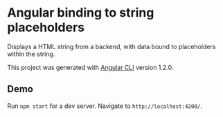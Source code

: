 # Angular binding to string placeholders

Displays a HTML string from a backend, with data bound to placeholders within the string.

This project was generated with [Angular CLI](https://github.com/angular/angular-cli) version 1.2.0.

## Demo

Run `npm start` for a dev server. Navigate to `http://localhost:4200/`.
